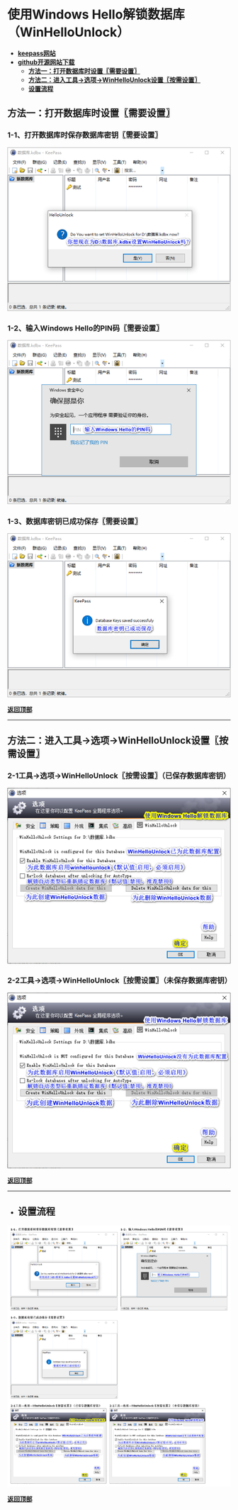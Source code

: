 # <a name="锚点0"></a>使用Windows Hello解锁数据库（WinHelloUnlock）
- [**keepass网站**](https://keepass.info/plugins.html#winhellou)
- [**github开源网站下载**](https://github.com/Angelelz/WinHelloUnlock/releases)
	- <a href="#锚点1">**方法一：打开数据库时设置〖需要设置〗**</a>
	- <a href="#锚点2">**方法二：进入工具→选项→WinHelloUnlock设置〖按需设置〗**</a>
	- <a href="#锚点3">**设置流程**</a>
## 方法一：打开数据库时设置〖需要设置〗
### 1-1、打开数据库时保存数据库密钥〖需要设置〗
<p><img src="/图片/使用Windows Hello解锁数据库（WinHelloUnlock）/1-1、打开数据库时保存数据库密钥〖需要设置〗.png" alt="/图片/使用Windows Hello解锁数据库（WinHelloUnlock）/1-1、打开数据库时保存数据库密钥〖需要设置〗.png"/></p>

### 1-2、输入Windows Hello的PIN码〖需要设置〗
<p><img src="/图片/使用Windows Hello解锁数据库（WinHelloUnlock）/1-2、输入Windows Hello的PIN码〖需要设置〗.png" alt="/图片/使用Windows Hello解锁数据库（WinHelloUnlock）/1-2、输入Windows Hello的PIN码〖需要设置〗.png"/></p>

### 1-3、数据库密钥已成功保存〖需要设置〗
<p><img src="/图片/使用Windows Hello解锁数据库（WinHelloUnlock）/1-3、数据库密钥已成功保存〖需要设置〗.png" alt="/图片/使用Windows Hello解锁数据库（WinHelloUnlock）/1-3、数据库密钥已成功保存〖需要设置〗.png"/></p>

<a name="锚点1"></a><a href="#锚点0">**返回顶部**</a>
______________________________________________________________________________
## 方法二：进入工具→选项→WinHelloUnlock设置〖按需设置〗
### 2-1工具→选项→WinHelloUnlock〖按需设置〗（已保存数据库密钥）
<p><img src="/图片/使用Windows Hello解锁数据库（WinHelloUnlock）/2-1工具→选项→WinHelloUnlock〖按需设置〗（已保存数据库密钥）.png" alt="/图片/使用Windows Hello解锁数据库（WinHelloUnlock）/2-1工具→选项→WinHelloUnlock〖按需设置〗（已保存数据库密钥）.png"/></p>

### 2-2工具→选项→WinHelloUnlock〖按需设置〗（未保存数据库密钥）
<p><img src="/图片/使用Windows Hello解锁数据库（WinHelloUnlock）/2-2工具→选项→WinHelloUnlock〖按需设置〗（未保存数据库密钥）.png" alt="/图片/使用Windows Hello解锁数据库（WinHelloUnlock）/2-2工具→选项→WinHelloUnlock〖按需设置〗（未保存数据库密钥）.png"/></p>

<a name="锚点2"></a><a href="#锚点0">**返回顶部**</a>
______________________________________________________________________________
- ## 设置流程
<p><img src="/图片/使用Windows Hello解锁数据库（WinHelloUnlock）/设置流程.png" alt="/图片/使用Windows Hello解锁数据库（WinHelloUnlock）/设置流程.png"/></p>

<a href="#锚点0">**返回顶部**</a>